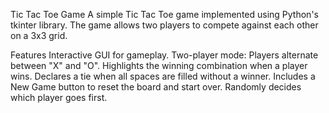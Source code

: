 Tic Tac Toe Game
A simple Tic Tac Toe game implemented using Python's tkinter library. The game allows two players to compete against each other on a 3x3 grid.

Features
Interactive GUI for gameplay.
Two-player mode: Players alternate between "X" and "O".
Highlights the winning combination when a player wins.
Declares a tie when all spaces are filled without a winner.
Includes a New Game button to reset the board and start over.
Randomly decides which player goes first.
